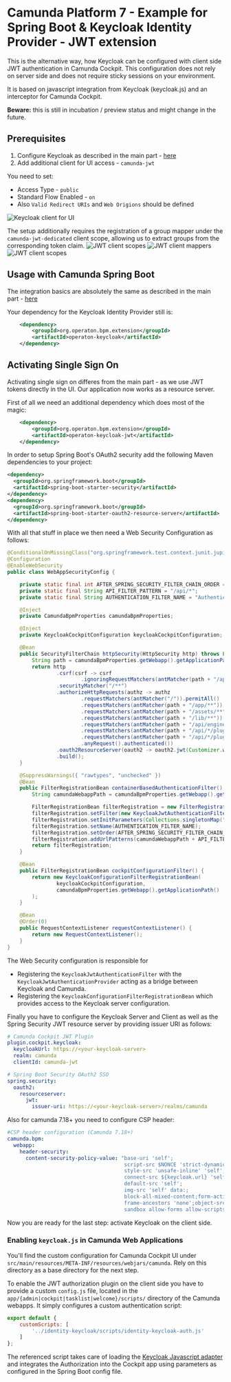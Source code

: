 # Camunda Platform 7 - Example for Spring Boot & Keycloak Identity Provider - JWT extension

This is the alternative way, how Keycloak can be configured with client side JWT authentication in Camunda Cockpit.
This configuration does not rely on server side and does not require sticky sessions on your environment.

It is based on javascript integration from Keycloak (keycloak.js) and an interceptor for Camunda Cockpit.

**Beware:** this is still in incubation / preview status and might change in the future.

## Prerequisites

1. Configure Keycloak as described in the main part - [here](https://github.com/camunda-community-hub/camunda-platform-7-keycloak/tree/master/examples#prerequisites-in-your-keycloak-realm)
2. Add additional client for UI access - ``camunda-jwt``

You need to set:
- Access Type - ``public``
- Standard Flow Enabled - ``on``
- Also ``Valid Redirect URIs`` and ``Web Origions`` should be defined

![Keycloak client for UI](docs/camunda-jwt.PNG)

The setup additionally requires the registration of a group mapper under the `camunda-jwt-dedicated` client scope,
allowing us to extract groups from the corresponding token claim.
![JWT client scopes](docs/camunda-jwt-client-scopes.PNG)
![JWT client mappers](docs/camunda-jwt-mappers.PNG)
![JWT client scopes](docs/camunda-jwt-group-mapper.PNG)

## Usage with Camunda Spring Boot

The integration basics are absolutely the same as described in the main part - [here](https://github.com/camunda-community-hub/camunda-platform-7-keycloak/tree/master/examples#usage-with-camunda-spring-boot)

Your dependency for the Keycloak Identity Provider still is:

```xml
    <dependency>
        <groupId>org.operaton.bpm.extension</groupId>
        <artifactId>operaton-keycloak</artifactId>
    </dependency>
```

## Activating Single Sign On

Activating single sign on differes from the main part - as we use JWT tokens directly in the UI. Our application now works as a resource server.

First of all we need an additional dependency which does most of the magic:

```xml
    <dependency>
        <groupId>org.operaton.bpm.extension</groupId>
        <artifactId>operaton-keycloak-jwt</artifactId>
    </dependency>
```

In order to setup Spring Boot's OAuth2 security add the following Maven dependencies to your project:

```xml
<dependency>
  <groupId>org.springframework.boot</groupId>
  <artifactId>spring-boot-starter-security</artifactId>
</dependency>
<dependency>
  <groupId>org.springframework.boot</groupId>
  <artifactId>spring-boot-starter-oauth2-resource-server</artifactId>
</dependency>
```

With all that stuff in place we then need a Web Security Configuration as follows:

```java
@ConditionalOnMissingClass("org.springframework.test.context.junit.jupiter.SpringExtension")
@Configuration
@EnableWebSecurity
public class WebAppSecurityConfig {

    private static final int AFTER_SPRING_SECURITY_FILTER_CHAIN_ORDER = 201;
    private static final String API_FILTER_PATTERN = "/api/*";
    private static final String AUTHENTICATION_FILTER_NAME = "Authentication Filter";

    @Inject
    private CamundaBpmProperties camundaBpmProperties;

    @Inject
    private KeycloakCockpitConfiguration keycloakCockpitConfiguration;

    @Bean
    public SecurityFilterChain httpSecurity(HttpSecurity http) throws Exception {
        String path = camundaBpmProperties.getWebapp().getApplicationPath();
        return http
                .csrf(csrf -> csrf
                        .ignoringRequestMatchers(antMatcher(path + "/api/**"), antMatcher("/engine-rest/**")))
                .securityMatcher("/**")
                .authorizeHttpRequests(authz -> authz
                        .requestMatchers(antMatcher("/")).permitAll()
                        .requestMatchers(antMatcher(path + "/app/**")).permitAll()
                        .requestMatchers(antMatcher(path + "/assets/**")).permitAll()
                        .requestMatchers(antMatcher(path + "/lib/**")).permitAll()
                        .requestMatchers(antMatcher(path + "/api/engine/engine/**")).permitAll()
                        .requestMatchers(antMatcher(path + "/api/*/plugin/*/static/app/plugin.css")).permitAll()
                        .requestMatchers(antMatcher(path + "/api/*/plugin/*/static/app/plugin.js")).permitAll()
                        .anyRequest().authenticated())
                .oauth2ResourceServer(oauth2 -> oauth2.jwt(Customizer.withDefaults()))
                .build();
    }

    @SuppressWarnings({ "rawtypes", "unchecked" })
    @Bean
    public FilterRegistrationBean containerBasedAuthenticationFilter() {
        String camundaWebappPath = camundaBpmProperties.getWebapp().getApplicationPath();

        FilterRegistrationBean filterRegistration = new FilterRegistrationBean();
        filterRegistration.setFilter(new KeycloakJwtAuthenticationFilter(camundaWebappPath));
        filterRegistration.setInitParameters(Collections.singletonMap("authentication-provider", "org.operaton.bpm.extension.keycloak.auth.KeycloakJwtAuthenticationProvider"));
        filterRegistration.setName(AUTHENTICATION_FILTER_NAME);
        filterRegistration.setOrder(AFTER_SPRING_SECURITY_FILTER_CHAIN_ORDER);
        filterRegistration.addUrlPatterns(camundaWebappPath + API_FILTER_PATTERN);
        return filterRegistration;
    }

    @Bean
    public FilterRegistrationBean cockpitConfigurationFilter() {
        return new KeycloakConfigurationFilterRegistrationBean(
                keycloakCockpitConfiguration,
                camundaBpmProperties.getWebapp().getApplicationPath()
        );
    }

    @Bean
    @Order(0)
    public RequestContextListener requestContextListener() {
        return new RequestContextListener();
    }
}
```

The Web Security configuration is responsible for
* Registering the `KeycloakJwtAuthenticationFilter` with the `KeycloakJwtAuthenticationProvider` acting as a bridge between Keycloak and Camunda.
* Registering the `KeycloakConfigurationFilterRegistrationBean` which provides access to the Keycloak server configuration.

Finally you have to configure the Keycloak Server and Client as well as the Spring Security JWT resource server by providing issuer URI as follows:

```yml
# Camunda Cockpit JWT Plugin
plugin.cockpit.keycloak:
  keycloakUrl: https://<your-keycloak-server>
  realm: camunda
  clientId: camunda-jwt

# Spring Boot Security OAuth2 SSO
spring.security:
  oauth2:
    resourceserver:
      jwt:
        issuer-uri: https://<your-keycloak-server>/realms/camunda
```

Also for camunda 7.18+ you need to configure CSP header:
```yml
#CSP header configuration (Camunda 7.18+)
camunda.bpm:
  webapp:
    header-security:
      content-security-policy-value: "base-uri 'self';
                                      script-src $NONCE 'strict-dynamic' 'unsafe-eval' https: 'self' 'unsafe-inline';
                                      style-src 'unsafe-inline' 'self';
                                      connect-src ${keycloak.url} 'self';
                                      default-src 'self';
                                      img-src 'self' data:;
                                      block-all-mixed-content;form-action 'self';
                                      frame-ancestors 'none';object-src 'none';
                                      sandbox allow-forms allow-scripts allow-same-origin allow-popups allow-downloads"
```

Now you are ready for the last step: activate Keycloak on the client side.

### Enabling `keycloak.js` in Camunda Web Applications

You'll find the custom configuration for Camunda Cockpit UI under ``src/main/resources/META-INF/resources/webjars/camunda``. Rely on this directory as a base directory for the next step. 

To enable the JWT authorization plugin on the client side you have to provide a custom ``config.js`` file, located in the ``app/{admin|cockpit|tasklist|welcome}/scripts/`` directory of the Camunda webapps. It simply configures a custom authentication script:

```javascript
export default {
    customScripts: [
        '../identity-keycloak/scripts/identity-keycloak-auth.js'
    ]
};
```

The referenced script takes care of loading the [Keycloak Javascript adapter](https://www.keycloak.org/docs/latest/securing_apps/#_javascript_adapter) and integrates the Authorization into the Cockpit app
using parameters as configured in the Spring Boot config file.